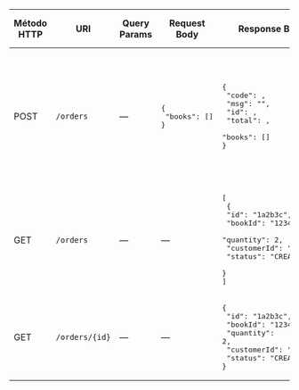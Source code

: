 | Método HTTP | URI            | Query Params | Request Body | Response Body | Códigos HTTP de respuesta |
|-------------|----------------|--------------|--------------|----------------|----------------------------|
| POST | `/orders` | — | <pre>{<br>  "books": []<br>}</pre> | <pre>{<br>  "code": ,<br>  "msg": "",<br>  "id": ,<br>  "total": ,<br>  "books": []<br>}</pre> | 200 OK – Orden creada<br>400 Bad Request – Error o campos vacíos<br>404 Not Found – Orden no existe |
| GET | `/orders` | — | — | <pre>[<br>  {<br>    "id": "1a2b3c",<br>    "bookId": "12345",<br>    "quantity": 2,<br>    "customerId": "abcde",<br>    "status": "CREATED"<br>  }<br>]</pre> | 200 OK – Lista de órdenes (puede estar vacía) |
| GET | `/orders/{id}` | — | — | <pre>{<br>  "id": "1a2b3c",<br>  "bookId": "12345",<br>  "quantity": 2,<br>  "customerId": "abcde",<br>  "status": "CREATED"<br>}</pre> | 200 OK – Orden encontrada<br>404 Not Found – Orden no existe |
